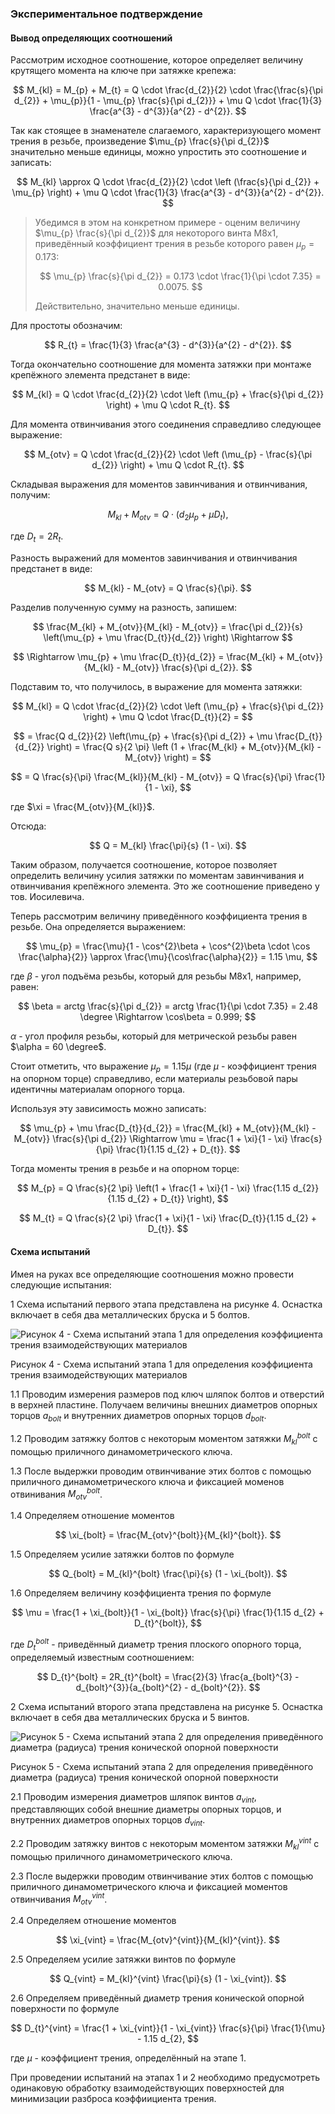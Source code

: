 ### Экспериментальное подтверждение

#### Вывод определяющих соотношений

Рассмотрим исходное соотношение, которое определяет величину крутящего момента на ключе при затяжке крепежа:

$$
M_{kl} = M_{p} + M_{t} = Q \cdot \frac{d_{2}}{2} \cdot \frac{\frac{s}{\pi d_{2}} + \mu_{p}}{1 - \mu_{p} \frac{s}{\pi d_{2}}} + \mu Q \cdot \frac{1}{3} \frac{a^{3} - d^{3}}{a^{2} - d^{2}}.
$$

Так как стоящее в знаменателе слагаемого, характеризующего момент трения в резьбе, произведение $\mu_{p} \frac{s}{\pi d_{2}}$ значительно меньше единицы, можно упростить это соотношение и записать:

$$
M_{kl} \approx Q \cdot \frac{d_{2}}{2} \cdot \left (\frac{s}{\pi d_{2}} + \mu_{p} \right) + \mu Q \cdot \frac{1}{3} \frac{a^{3} - d^{3}}{a^{2} - d^{2}}.
$$

> Убедимся в этом на конкретном примере - оценим величину  $\mu_{p} \frac{s}{\pi d_{2}}$ для некоторого винта М8х1, приведённый коэффициент трения в резьбе которого равен $\mu_{p} = 0.173$:
> 
> $$
> \mu_{p} \frac{s}{\pi d_{2}} = 0.173 \cdot \frac{1}{\pi \cdot 7.35} = 0.0075.
> $$
> 
> Действительно, значительно меньше единицы.

Для простоты обозначим:

$$
R_{t} = \frac{1}{3} \frac{a^{3} - d^{3}}{a^{2} - d^{2}}.
$$

Тогда окончательно соотношение для момента затяжки при монтаже крепёжного элемента предстанет в виде:

$$
M_{kl} = Q \cdot \frac{d_{2}}{2} \cdot \left (\mu_{p} + \frac{s}{\pi d_{2}} \right) + \mu Q \cdot R_{t}.
$$

Для момента отвинчивания этого соединения справедливо следующее выражение:

$$
M_{otv} = Q \cdot \frac{d_{2}}{2} \cdot \left (\mu_{p} - \frac{s}{\pi d_{2}} \right) + \mu Q \cdot R_{t}.
$$

Складывая выражения для моментов завинчивания и отвинчивания, получим:

$$
M_{kl} + M_{otv} = Q \cdot (d_{2} \mu_{p} + \mu D_{t}),
$$

где $D_{t} = 2R_{t}$.

Разность выражений для моментов завинчивания и отвинчивания предстанет в виде:

$$
M_{kl} - M_{otv} = Q \frac{s}{\pi}.
$$

Разделив полученную сумму на разность, запишем:

$$
\frac{M_{kl} + M_{otv}}{M_{kl} - M_{otv}} = \frac{\pi d_{2}}{s} \left(\mu_{p} + \mu \frac{D_{t}}{d_{2}} \right) \Rightarrow
$$

$$
\Rightarrow \mu_{p} + \mu \frac{D_{t}}{d_{2}} = \frac{M_{kl} + M_{otv}}{M_{kl} - M_{otv}} \frac{s}{\pi d_{2}}.
$$

Подставим то, что получилось, в выражение для момента затяжки:

$$
M_{kl} = Q \cdot \frac{d_{2}}{2} \cdot \left (\mu_{p} + \frac{s}{\pi d_{2}} \right) + \mu Q \cdot \frac{D_{t}}{2} =
$$

$$
= \frac{Q d_{2}}{2} \left(\mu_{p} + \frac{s}{\pi d_{2}} + \mu \frac{D_{t}}{d_{2}} \right) = \frac{Q s}{2 \pi} \left (1 + \frac{M_{kl} + M_{otv}}{M_{kl} - M_{otv}} \right) =
$$

$$
= Q \frac{s}{\pi} \frac{M_{kl}}{M_{kl} - M_{otv}} = Q \frac{s}{\pi} \frac{1}{1 - \xi},
$$

где $\xi = \frac{M_{otv}}{M_{kl}}$.

Отсюда:

$$
Q = M_{kl} \frac{\pi}{s} (1 - \xi).
$$

Таким образом, получается соотношение, которое позволяет определить величину усилия затяжки по моментам завинчивания и отвинчивания крепёжного элемента. Это же соотношение приведено у тов. Иосилевича.

Теперь рассмотрим величину приведённого коэффициента трения в резьбе. Она определяется выражением:

$$
\mu_{p} = \frac{\mu}{1 - \cos^{2}\beta + \cos^{2}\beta \cdot \cos \frac{\alpha}{2}} \approx \frac{\mu}{\cos\frac{\alpha}{2}} = 1.15 \mu,
$$

где $\beta$ - угол подъёма резьбы, который для резьбы М8х1, например, равен:

$$
\beta = arctg \frac{s}{\pi d_{2}} = arctg \frac{1}{\pi \cdot 7.35} = 2.48 \degree \Rightarrow \cos\beta = 0.999;
$$

$\alpha$ - угол профиля резьбы, который для метрической резьбы равен $\alpha = 60 \degree$.

Стоит отметить, что выражение $\mu_{p} = 1.15 \mu$ (где $\mu$ - коэффициент трения на опорном торце) справедливо, если материалы резьбовой пары идентичны материалам опорного торца.

Используя эту зависимость можно записать:

$$
\mu_{p} + \mu \frac{D_{t}}{d_{2}} = \frac{M_{kl} + M_{otv}}{M_{kl} - M_{otv}} \frac{s}{\pi d_{2}} \Rightarrow \mu = \frac{1 + \xi}{1 - \xi} \frac{s}{\pi} \frac{1}{1.15 d_{2} + D_{t}}.
$$

 Тогда моменты трения в резьбе и на опорном торце:

$$
M_{p} = Q \frac{s}{2 \pi} \left(1 + \frac{1 + \xi}{1 - \xi} \frac{1.15 d_{2}}{1.15 d_{2} + D_{t}} \right),
$$

$$
M_{t} = Q \frac{s}{2 \pi} \frac{1 + \xi}{1 - \xi} \frac{D_{t}}{1.15 d_{2} + D_{t}}.
$$

#### Схема испытаний

Имея на руках все определяющие соотношения можно провести следующие испытания:

1 Схема испытаний первого этапа представлена на рисунке 4. Оснастка включает в себя два металлических бруска и 5 болтов.

![Рисунок 4 - Схема испытаний этапа 1 для определения коэффициента трения взаимодействующих материалов](C:\Users\User\AppData\Local\Programs\Quarto\torque-research\images\Pic_4.png)

Рисунок 4 - Схема испытаний этапа 1 для определения коэффициента трения взаимодействующих материалов



1.1 Проводим измерения размеров под ключ шляпок болтов и отверстий в верхней пластине. Получаем величины внешних диаметров опорных торцов $a_{bolt}$ и внутренних диаметров опорных торцов $d_{bolt}$.

1.2 Проводим затяжку болтов с некоторым моментом затяжки $M_{kl}^{bolt}$ с помощью приличного динамометрического ключа.

1.3 После выдержки проводим отвинчивание этих болтов с помощью приличного динамометрического ключа и фиксацией моменов отвинивания $M_{otv}^{bolt}$.

1.4 Определяем отношение моментов

$$
\xi_{bolt} = \frac{M_{otv}^{bolt}}{M_{kl}^{bolt}}.
$$

1.5 Определяем усилие затяжки болтов по формуле

$$
Q_{bolt} = M_{kl}^{bolt} \frac{\pi}{s} (1 - \xi_{bolt}).
$$

1.6 Определяем величину коэффициента трения по формуле

$$
\mu = \frac{1 + \xi_{bolt}}{1 - \xi_{bolt}} \frac{s}{\pi} \frac{1}{1.15 d_{2} + D_{t}^{bolt}},
$$

где $D_{t}^{bolt}$ - приведённый диаметр трения плоского опорного торца, определяемый известным соотношением:

$$
D_{t}^{bolt} = 2R_{t}^{bolt} = \frac{2}{3} \frac{a_{bolt}^{3} - d_{bolt}^{3}}{a_{bolt}^{2} - d_{bolt}^{2}}.
$$

2 Схема испытаний второго этапа представлена на рисунке 5. Оснастка включает в себя два металлических бруска и 5 винтов.

![Рисунок 5 - Схема испытаний этапа 2 для определения приведённого диаметра (радиуса) трения конической опорной поверхности](C:\Users\User\AppData\Local\Programs\Quarto\torque-research\images\Pic_5.png)

Рисунок 5 - Схема испытаний этапа 2 для определения приведённого диаметра (радиуса) трения конической опорной поверхности



2.1 Проводим измерения диаметров шляпок винтов $a_{vint}$, представляющих собой внешние диаметры опорных торцов, и внутренних диаметров опорных торцов $d_{vint}$.

2.2 Проводим затяжку винтов с некоторым моментом затяжки $M_{kl}^{vint}$ с помощью приличного динамометрического ключа.

2.3 После выдержки проводим отвинчивание этих болтов с помощью приличного динамометрического ключа и фиксацией моментов отвинчивания $M_{otv}^{vint}$.

2.4 Определяем отношение моментов

$$
\xi_{vint} = \frac{M_{otv}^{vint}}{M_{kl}^{vint}}.
$$

2.5 Определяем усилие затяжки винтов по формуле

$$
Q_{vint} = M_{kl}^{vint} \frac{\pi}{s} (1 - \xi_{vint}).
$$

2.6 Определяем приведённый диаметр трения конической опорной поверхности по формуле

$$
D_{t}^{vint} = \frac{1 + \xi_{vint}}{1 - \xi_{vint}} \frac{s}{\pi} \frac{1}{\mu} - 1.15 d_{2},
$$

где $\mu$ - коэффициент трения, определённый на этапе 1.

При проведении испытаний на этапах 1 и 2 необходимо предусмотреть одинаковую обработку взаимодействующих поверхностей для минимизации разброса коэффиициента трения.

